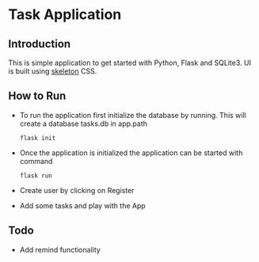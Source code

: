 # Task Application

## Introduction

This is simple application to get started with Python, Flask and SQLite3. 
UI is built using [skeleton](http://getskeleton.com/examples/landing/) CSS. 

## How to Run

- To run the application first initialize the database by running. This will create a database tasks.db in app.path

  `flask init`

- Once the application is initialized the application can be started with command

  `flask run`
 
- Create user by clicking on Register
- Add some tasks and play with the App

## Todo

- Add remind functionality
